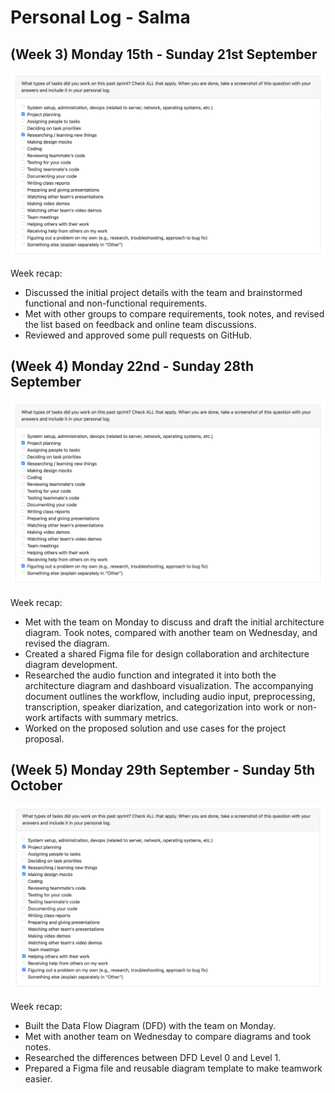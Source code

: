 # Personal Log - Salma

## (Week 3) Monday 15th - Sunday 21st September

![Screenshot of week 3 peer eval](./screenshots/Salma-Sept15-21.png)

Week recap:

- Discussed the initial project details with the team and brainstormed functional and non-functional requirements.
- Met with other groups to compare requirements, took notes, and revised the list based on feedback and online team discussions.
- Reviewed and approved some pull requests on GitHub.

## (Week 4) Monday 22nd - Sunday 28th September

![Screenshot of week 4 peer eval](./screenshots/Salma-Sept22-28.PNG)

Week recap:

- Met with the team on Monday to discuss and draft the initial architecture diagram. Took notes, compared with another team on Wednesday, and revised the diagram.
- Created a shared Figma file for design collaboration and architecture diagram development.
- Researched the audio function and integrated it into both the architecture diagram and dashboard visualization. The accompanying document outlines the workflow, including audio input, preprocessing, transcription, speaker diarization, and categorization into work or non-work artifacts with summary metrics.
- Worked on the proposed solution and use cases for the project proposal.

## (Week 5) Monday 29th September - Sunday 5th October

![Screenshot of week 5 peer eval](./screenshots/Salma-Sept29-Oct5.PNG)

Week recap:

- Built the Data Flow Diagram (DFD) with the team on Monday.
- Met with another team on Wednesday to compare diagrams and took notes.
- Researched the differences between DFD Level 0 and Level 1.
- Prepared a Figma file and reusable diagram template to make teamwork easier.
